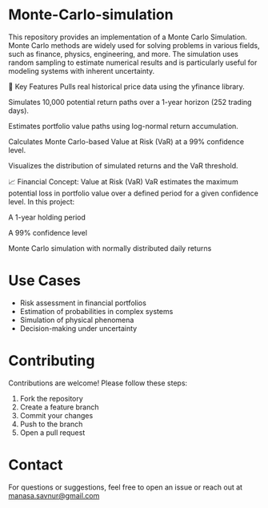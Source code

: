 # Monte-Carlo-simulation
This repository provides an implementation of a Monte Carlo Simulation. Monte Carlo methods are widely used for solving problems in various fields, such as finance, physics, engineering, and more. The simulation uses random sampling to estimate numerical results and is particularly useful for modeling systems with inherent uncertainty.

📌 Key Features
Pulls real historical price data using the yfinance library.

Simulates 10,000 potential return paths over a 1-year horizon (252 trading days).

Estimates portfolio value paths using log-normal return accumulation.

Calculates Monte Carlo-based Value at Risk (VaR) at a 99% confidence level.

Visualizes the distribution of simulated returns and the VaR threshold.

📈 Financial Concept: Value at Risk (VaR)
VaR estimates the maximum potential loss in portfolio value over a defined period for a given confidence level.
In this project:

A 1-year holding period

A 99% confidence level

Monte Carlo simulation with normally distributed daily returns

# Use Cases 
- Risk assessment in financial portfolios
- Estimation of probabilities in complex systems
- Simulation of physical phenomena
- Decision-making under uncertainty

# Contributing 
Contributions are welcome! Please follow these steps:
1. Fork the repository
2. Create a feature branch
3. Commit your changes
4. Push to the branch
5. Open a pull request

# Contact 
For questions or suggestions, feel free to open an issue or reach out at manasa.savnur@gmail.com
